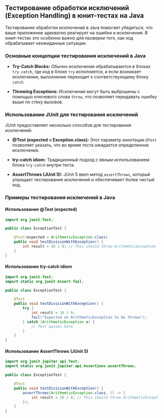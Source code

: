 ## Тестирование обработки исключений (Exception Handling) в юнит-тестах на Java

Тестирование обработки исключений в Java помогает убедиться, что ваше приложение адекватно реагирует на ошибки и исключения. В юнит-тестах это особенно важно для проверки того, как код обрабатывает неожиданные ситуации.

### Основные концепции тестирования исключений в Java

- **Try-Catch Blocks:** Обычно исключения обрабатываются в блоках `try-catch`, где код в блоке `try` исполняется, а если возникает исключение, выполнение переходит к соответствующему блоку `catch`.

- **Throwing Exceptions:** Исключения могут быть выброшены с помощью ключевого слова `throw`, что позволяет передавать ошибку выше по стеку вызовов.

### Использование JUnit для тестирования исключений

JUnit предоставляет несколько способов для тестирования исключений:

- **@Test (expected = Exception.class):** Этот параметр аннотации `@Test` позволяет указать, что во время теста ожидается определенное исключение.

- **try-catch idiom:** Традиционный подход с явным использованием блока `try-catch` внутри теста.

- **AssertThrows (JUnit 5):** JUnit 5 ввел метод `assertThrows`, который упрощает тестирование исключений и обеспечивает более чистый код.

### Примеры тестирования исключений в Java

#### Использование @Test (expected)

```java
import org.junit.Test;

public class ExceptionTest {

    @Test(expected = ArithmeticException.class)
    public void testDivisionWithException() {
        int result = 10 / 0; // This should throw ArithmeticException
    }
}
```
#### Использование try-catch idiom

```java
import org.junit.Test;
import static org.junit.Assert.fail;

public class ExceptionTest {

    @Test
    public void testDivisionWithException() {
        try {
            int result = 10 / 0;
            fail("Expected an ArithmeticException to be thrown");
        } catch (ArithmeticException e) {
            // Test passes here
        }
    }
}

```
#### Использование AssertThrows (JUnit 5)

```java
import org.junit.jupiter.api.Test;
import static org.junit.jupiter.api.Assertions.assertThrows;

public class ExceptionTest {

    @Test
    public void testDivisionWithException() {
        assertThrows(ArithmeticException.class, () -> {
            int result = 10 / 0; // This should throw ArithmeticException
        });
    }
}
```


